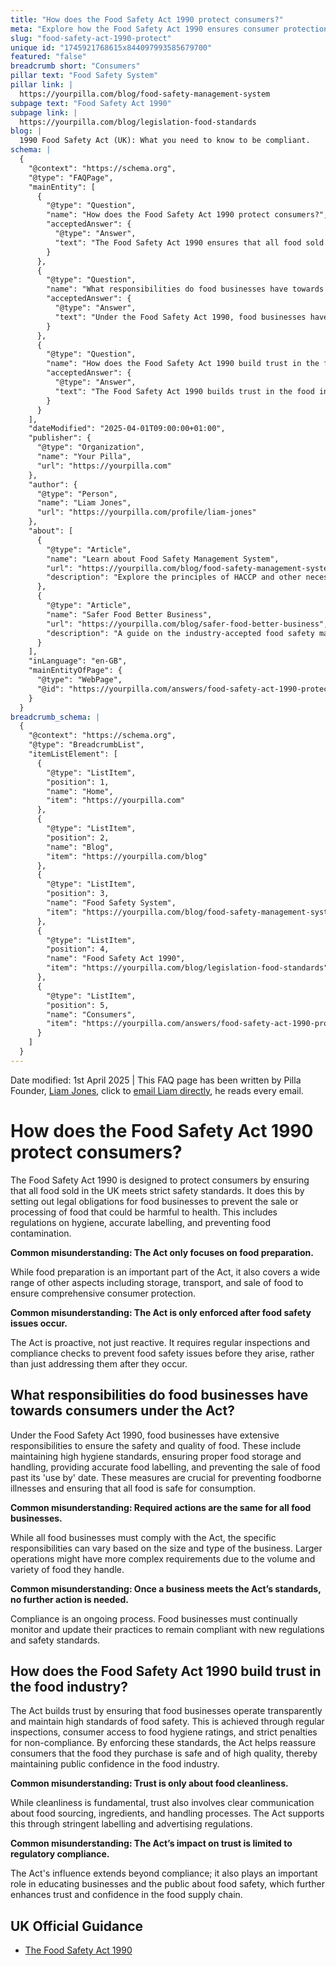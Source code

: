 ```yaml
---
title: "How does the Food Safety Act 1990 protect consumers?"
meta: "Explore how the Food Safety Act 1990 ensures consumer protection in the UK through strict food safety standards, regular inspections, and legal obligations for food businesses."
slug: "food-safety-act-1990-protect"
unique id: "1745921768615x844097993585679700"
featured: "false"
breadcrumb short: "Consumers"
pillar text: "Food Safety System"
pillar link: |
  https://yourpilla.com/blog/food-safety-management-system
subpage text: "Food Safety Act 1990"
subpage link: |
  https://yourpilla.com/blog/legislation-food-standards
blog: |
  1990 Food Safety Act (UK): What you need to know to be compliant.
schema: |
  {
    "@context": "https://schema.org",
    "@type": "FAQPage",
    "mainEntity": [
      {
        "@type": "Question",
        "name": "How does the Food Safety Act 1990 protect consumers?",
        "acceptedAnswer": {
          "@type": "Answer",
          "text": "The Food Safety Act 1990 ensures that all food sold in the UK meets strict safety standards by outlining legal obligations for food businesses. These obligations include maintaining hygiene, providing accurate labelling, and preventing food contamination to protect consumer health. The Act is both preventative and reactive with regulations covering food preparation, storage, transport, and sale, thereby providing comprehensive consumer protection."
        }
      },
      {
        "@type": "Question",
        "name": "What responsibilities do food businesses have towards consumers under the Act?",
        "acceptedAnswer": {
          "@type": "Answer",
          "text": "Under the Food Safety Act 1990, food businesses have extensive responsibilities to maintain food safety and quality. These responsibilities include maintaining high hygiene standards, ensuring proper food storage and handling, providing accurate food labelling, and preventing the sale of food past its 'use by' date, to prevent foodborne illnesses and ensure the safety of the food consumed."
        }
      },
      {
        "@type": "Question",
        "name": "How does the Food Safety Act 1990 build trust in the food industry?",
        "acceptedAnswer": {
          "@type": "Answer",
          "text": "The Food Safety Act 1990 builds trust in the food industry by ensuring high standards of food safety through regular inspections, transparent operations, and strict penalties for non-compliance. The Act supports clear communication on food sourcing, ingredients, and handling processes through stringent labelling and advertising regulations, enhancing consumer trust and confidence in the food supply chain."
        }
      }
    ],
    "dateModified": "2025-04-01T09:00:00+01:00",
    "publisher": {
      "@type": "Organization",
      "name": "Your Pilla",
      "url": "https://yourpilla.com"
    },
    "author": {
      "@type": "Person",
      "name": "Liam Jones",
      "url": "https://yourpilla.com/profile/liam-jones"
    },
    "about": [
      {
        "@type": "Article",
        "name": "Learn about Food Safety Management System",
        "url": "https://yourpilla.com/blog/food-safety-management-system",
        "description": "Explore the principles of HACCP and other necessities to comply with the Food Safety Act 1990 for managing food safety."
      },
      {
        "@type": "Article",
        "name": "Safer Food Better Business",
        "url": "https://yourpilla.com/blog/safer-food-better-business",
        "description": "A guide on the industry-accepted food safety management system tailored to various types of food businesses."
      }
    ],
    "inLanguage": "en-GB",
    "mainEntityOfPage": {
      "@type": "WebPage",
      "@id": "https://yourpilla.com/answers/food-safety-act-1990-protect"
    }
  }
breadcrumb_schema: |
  {
    "@context": "https://schema.org",
    "@type": "BreadcrumbList",
    "itemListElement": [
      {
        "@type": "ListItem",
        "position": 1,
        "name": "Home",
        "item": "https://yourpilla.com"
      },
      {
        "@type": "ListItem",
        "position": 2,
        "name": "Blog",
        "item": "https://yourpilla.com/blog"
      },
      {
        "@type": "ListItem",
        "position": 3,
        "name": "Food Safety System",
        "item": "https://yourpilla.com/blog/food-safety-management-system"
      },
      {
        "@type": "ListItem",
        "position": 4,
        "name": "Food Safety Act 1990",
        "item": "https://yourpilla.com/blog/legislation-food-standards"
      },
      {
        "@type": "ListItem",
        "position": 5,
        "name": "Consumers",
        "item": "https://yourpilla.com/answers/food-safety-act-1990-protect"
      }
    ]
  }
---
```


Date modified: 1st April 2025 | This FAQ page has been written by Pilla Founder, [Liam Jones](https://yourpilla.com/profile/liam-jones), click to [email Liam directly](https://mailto:liam@yourpilla.com), he reads every email.

# How does the Food Safety Act 1990 protect consumers?

The Food Safety Act 1990 is designed to protect consumers by ensuring that all food sold in the UK meets strict safety standards. It does this by setting out legal obligations for food businesses to prevent the sale or processing of food that could be harmful to health. This includes regulations on hygiene, accurate labelling, and preventing food contamination.

**Common misunderstanding: The Act only focuses on food preparation.**

While food preparation is an important part of the Act, it also covers a wide range of other aspects including storage, transport, and sale of food to ensure comprehensive consumer protection.

**Common misunderstanding: The Act is only enforced after food safety issues occur.**

The Act is proactive, not just reactive. It requires regular inspections and compliance checks to prevent food safety issues before they arise, rather than just addressing them after they occur.

## What responsibilities do food businesses have towards consumers under the Act?

Under the Food Safety Act 1990, food businesses have extensive responsibilities to ensure the safety and quality of food. These include maintaining high hygiene standards, ensuring proper food storage and handling, providing accurate food labelling, and preventing the sale of food past its 'use by' date. These measures are crucial for preventing foodborne illnesses and ensuring that all food is safe for consumption.

**Common misunderstanding: Required actions are the same for all food businesses.**

While all food businesses must comply with the Act, the specific responsibilities can vary based on the size and type of the business. Larger operations might have more complex requirements due to the volume and variety of food they handle.

**Common misunderstanding: Once a business meets the Act’s standards, no further action is needed.**

Compliance is an ongoing process. Food businesses must continually monitor and update their practices to remain compliant with new regulations and safety standards.

## How does the Food Safety Act 1990 build trust in the food industry?

The Act builds trust by ensuring that food businesses operate transparently and maintain high standards of food safety. This is achieved through regular inspections, consumer access to food hygiene ratings, and strict penalties for non-compliance. By enforcing these standards, the Act helps reassure consumers that the food they purchase is safe and of high quality, thereby maintaining public confidence in the food industry.

**Common misunderstanding: Trust is only about food cleanliness.**

While cleanliness is fundamental, trust also involves clear communication about food sourcing, ingredients, and handling processes. The Act supports this through stringent labelling and advertising regulations.

**Common misunderstanding: The Act’s impact on trust is limited to regulatory compliance.**

The Act's influence extends beyond compliance; it also plays an important role in educating businesses and the public about food safety, which further enhances trust and confidence in the food supply chain.

## UK Official Guidance

-   [The Food Safety Act 1990](https://www.legislation.gov.uk/ukpga/1990/16/contents)